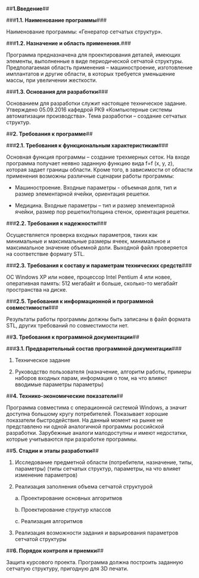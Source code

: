 ##**1.Введение**##

###**1.1. Наименование программы**###

Наименование программы: «Генератор сетчатых структур».

###**1.2. Назначение и область применения.**###

Программа предназначена для проектирования деталей, имеющих элементы, выполненные в виде периодической сетчатой структуры. Предполагаемая область применения – машиностроение, изготовление имплантатов и другие области, в которых требуется уменьшение массы, при увеличении жесткости.

###**1.3. Основания для разработки**###

Основанием для разработки служит настоящее техническое задание. Утверждено 05.09.2016 кафедрой РК9 «Компьютерные системы автоматизации производства». Тема разработки – создание сетчатых структур.

##**2. Требования к программе**##

###**2.1. Требования к функциональным характеристикам**###

Основная функция программы – создание трехмерных сеток. На входе программа получает неявно заданную функцию вида f=f (x, y, z), которая задает границы области. Кроме того, в зависимости от области применения возможны различные сценарии работы программы:

- Машиностроение. Входные параметры - объемная доля, тип и размер элементарной ячейки, ориентация решетки.

- Медицина. Входные параметры – тип и размер элементарной ячейки, размер пор решетки/толщина стенок, ориентация решетки.

###**2.2. Требования к надежности**###

Осуществляется проверка входных параметров, таких как минимальные и максимальные размеры ячеек, минимальное и максимальное значение объемной доли. Выходной файл проверяется на соответствие формату STL.

###**2.3. Требования к составу и параметрам технических средств**###

ОС Windows ХР или новее, процессор Intel Pentium 4 или новее, оперативная память: 512 мегабайт и больше, сколько-то мегабайт пространства на диске.

###**2.5. Требования к информационной и программной совместимости**###

Результаты работы программы должны быть записаны в файл формата STL, других требований по совместимости нет.

##**3. Требования к программной документации**##

###**3.1. Предварительный состав программной документации**###

1. Техническое задание

2. Руководство пользователя (назначение, алгоритм работы, примеры наборов входных парам, информация о том, на что влияют вводимые параметры параметры)

##**4. Технико-экономические показатели**##

Программа совместима с операционной системой Windows, а значит доступна большому кругу потребителей. Показывает хорошие показатели быстродействия. На данный момент на рынке не представлено ни одной аналогичной программы российской разработки. Зарубежные аналоги малодоступны и имеют недостатки, которые учитываются при разработке программы.

##**5. Стадии и этапы разработки**##

1.  Исследование предметной области (потребители, назначение, типы, параметры) (типы сетчатых структур, параметры, на что влияет изменение параметров)

2.  Реализация заполнения объема сетчатой структурой

    a.  Проектирование основных алгоритмов

    b.  Проектирование структур классов

    c.  Реализация алгоритмов

3.  Реализация возможности задания и варьирования параметров сетчатой структуры

##**6. Порядок контроля и приемки**##

Защита курсового проекта. Программа должна построить заданную сетчатую структуру, пригодную для 3D печати.
